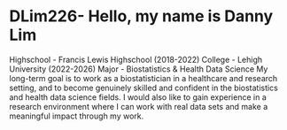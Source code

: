 # DLim226-   Hello, my name is Danny Lim
Highschool - Francis Lewis Highschool (2018-2022)
College    - Lehigh University (2022-2026)
Major      - Biostatistics & Health Data Science
My long-term goal is to work as a biostatistician in a healthcare and research setting, and to become genuinely skilled and confident in the biostatistics and health data science fields. I would also like to gain experience in a research environment where I can work with real data sets and make a meaningful impact through my work.
